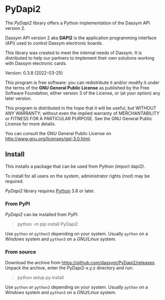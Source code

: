 # PyDapi2
The *PyDapi2* library offers a Python implementation of the Dassym API version 2.

Dassym API version 2 aka **DAPI2** is the application programming interface (API) used to
control Dassym electronic boards.

This library was created to meet the internal needs of Dassym. It is distributed to help 
our partners to implement their own solutions working with Dassym electronic cards.

Version: 0.3.8 (2022-03-25)

This program is free software: you can redistribute it and/or modify 
it under the terms of the **GNU General Public License** as published by 
the Free Software Foundation, either version 3 of the License, or 
(at your option) any later version.

This program is distributed in the hope that it will be useful, 
but WITHOUT ANY WARRANTY; without even the implied warranty of 
MERCHANTABILITY or FITNESS FOR A PARTICULAR PURPOSE.  See the 
GNU General Public License for more details. 

You can consult the GNU General Public License on <http://www.gnu.org/licenses/gpl-3.0.html>.


## Install

This installs a package that can be used from Python (import dapi2).

To install for all users on the system, administrator rights (root) may be required.

*PyDapi2* library requires [Python](https://www.python.org) 3.8 or later.

### From PyPI

*PyDapi2* can be installed from PyPI:

> python -m pip install PyDapi2

Use `python` or `python3` depending on your system.
Usually `python` on a *Windows* system and `python3` on a *GNU/Linux* system.


### From source

Download the archive from <https://github.com/dassym/PyDapi2/releases>.
Unpack the archive, enter the PyDapi2-x.y.z directory and run:

> python setup.py install 

Use `python` or `python3` depending on your system.
Usually `python` on a *Windows* system and `python3` on a *GNU/Linux* system.

